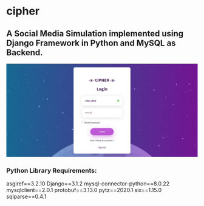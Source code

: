 # cipher
## A Social Media Simulation implemented using Django Framework in Python and MySQL as Backend.

<img alt="Cipher Login" src="https://github.com/Pirthvi-Hasan/cipher/blob/master/Screenshots/Login.png">

### Python Library Requirements:
asgiref==3.2.10
Django==3.1.2
mysql-connector-python==8.0.22
mysqlclient==2.0.1
protobuf==3.13.0
pytz==2020.1
six==1.15.0
sqlparse==0.4.1

